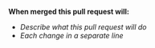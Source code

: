 **When merged this pull request will:**
- _Describe what this pull request will do_
- _Each change in a separate line_